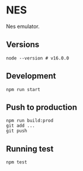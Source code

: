# NES

Nes emulator.

## Versions

`node --version # v16.0.0`

## Development

`npm run start`

## Push to production

```
npm run build:prod
git add ...
git push
```

## Running test

`npm test`

